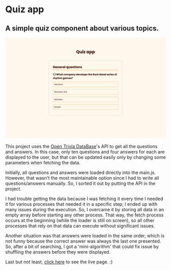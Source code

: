 # Quiz app

## A simple quiz component about various topics.

![screenshot](./assets/images/screenshot.png "quiz app")

This project uses the [Open Trivia DataBase](https://opentdb.com/)'s API to get all the questions and answers. In this case, only ten questions and four answers for each are displayed to the user, but that can be updated easily only by changing some parameters when fetching the data.

Initially, all questions and answers were loaded directly into the main.js. However, that wasn't the most maintainable option since I had to write all questions/answers manually. So, I sorted it out by putting the API in the project.

I had trouble getting the data because I was fetching it every time I needed it for various processes that needed it in a specific step; I ended up with many issues during the execution. So, I overcame it by storing all data in an empty array before starting any other process. That way, the fetch process occurs at the beginning (while the loader is still on screen), so all other processes that rely on that data can execute without significant issues.

Another situation was that answers were loaded in the same order, which is not funny because the correct answer was always the last one presented. So, after a bit of searching, I got a 'mini-algorithm' that could fix issue by shuffling the answers before they were displayed.

Last but not least, [click here](https://gregorim04.github.io/quiz-app) to see the live page. :)
